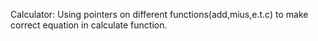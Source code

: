 Calculator: Using pointers on different functions(add,mius,e.t.c) to make correct equation in calculate function.